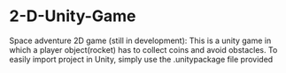 # 2-D-Unity-Game
Space adventure 2D game (still in development): This is a unity game in which a player object(rocket) has to collect coins and avoid obstacles.
To easily import project in Unity, simply use the .unitypackage file provided
